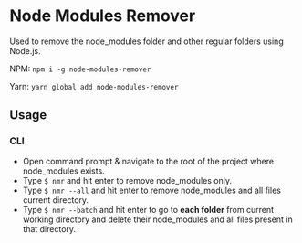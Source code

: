 # Node Modules Remover

Used to remove the node_modules folder and other regular folders using Node.js.

NPM: `npm i -g node-modules-remover`

Yarn: `yarn global add node-modules-remover`

## Usage

### CLI

* Open command prompt & navigate to the root of the project where node_modules exists.
* Type `$ nmr` and hit enter to remove node_modules only.
* Type `$ nmr --all` and hit enter to remove node_modules and all files current directory.
* Type `$ nmr --batch` and hit enter to go to **each folder** from current working directory and delete their node_modules and all files present in that directory.
